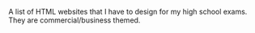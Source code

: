 A list of HTML websites that I have to design for my high school exams. They are commercial/business themed.
